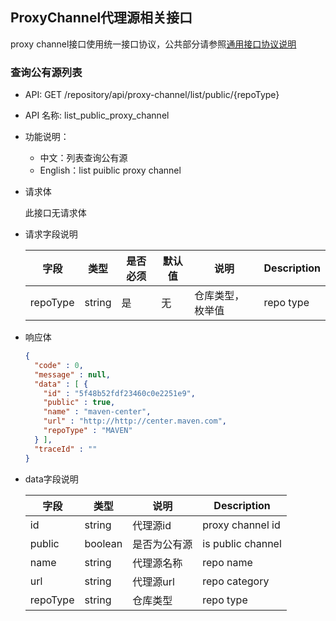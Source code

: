 ## ProxyChannel代理源相关接口

proxy channel接口使用统一接口协议，公共部分请参照[通用接口协议说明](./common.md)

### 查询公有源列表

- API: GET /repository/api/proxy-channel/list/public/{repoType}

- API 名称: list_public_proxy_channel

- 功能说明：

  - 中文：列表查询公有源
  - English：list puiblic proxy channel

- 请求体

  此接口无请求体

- 请求字段说明

  | 字段     | 类型   | 是否必须 | 默认值 | 说明             | Description |
  | -------- | ------ | -------- | ------ | ---------------- | ----------- |
  | repoType | string | 是       | 无     | 仓库类型，枚举值 | repo type   |

- 响应体

  ```json
  {
    "code" : 0,
    "message" : null,
    "data" : [ {
      "id" : "5f48b52fdf23460c0e2251e9",
      "public" : true,
      "name" : "maven-center",
      "url" : "http://http://center.maven.com",
      "repoType" : "MAVEN"
    } ],
    "traceId" : ""
  }
  ```

- data字段说明

  | 字段     | 类型    | 说明         | Description       |
  | -------- | ------- | ------------ | ----------------- |
  | id       | string  | 代理源id     | proxy channel id  |
  | public   | boolean | 是否为公有源 | is public channel |
  | name     | string  | 代理源名称   | repo name         |
  | url      | string  | 代理源url    | repo category     |
  | repoType | string  | 仓库类型     | repo type         |

